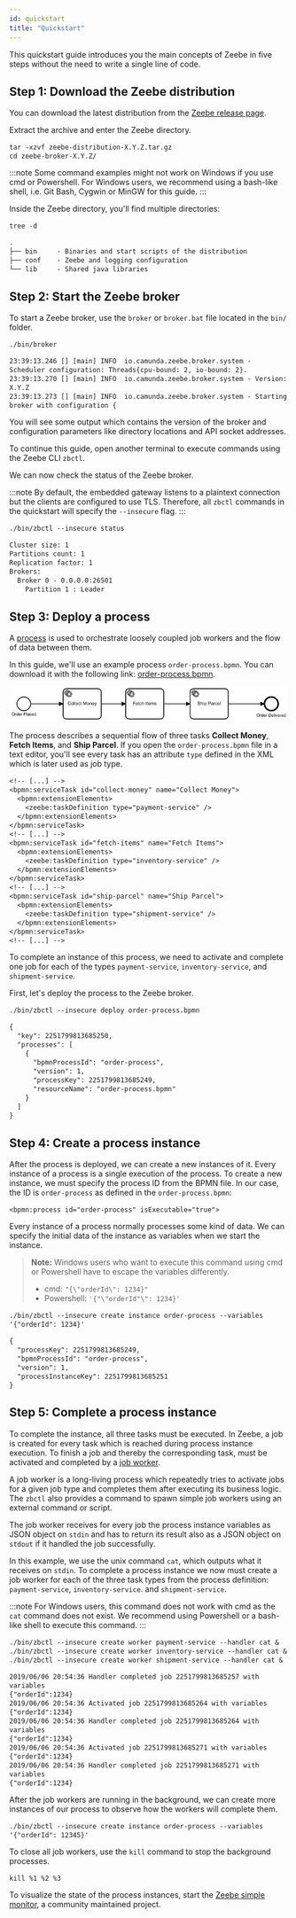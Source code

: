 ```yaml
---
id: quickstart
title: "Quickstart"
---
```


This quickstart guide introduces you the main concepts of Zeebe in five steps without the need to write a single line of code.

## Step 1: Download the Zeebe distribution

You can download the latest distribution from the [Zeebe release page](https://github.com/camunda-cloud/zeebe/releases).

Extract the archive and enter the Zeebe directory.

```
tar -xzvf zeebe-distribution-X.Y.Z.tar.gz
cd zeebe-broker-X.Y.Z/
```

:::note
Some command examples might not work on Windows if you use cmd or
Powershell. For Windows users, we recommend using a bash-like shell, i.e. Git
Bash, Cygwin or MinGW for this guide.
:::

Inside the Zeebe directory, you'll find multiple directories:

```
tree -d
```

```
.
├── bin     - Binaries and start scripts of the distribution
├── conf    - Zeebe and logging configuration
└── lib     - Shared java libraries
```

## Step 2: Start the Zeebe broker

To start a Zeebe broker, use the `broker` or `broker.bat` file located in the
`bin/` folder.

```
./bin/broker
```

```
23:39:13.246 [] [main] INFO  io.camunda.zeebe.broker.system - Scheduler configuration: Threads{cpu-bound: 2, io-bound: 2}.
23:39:13.270 [] [main] INFO  io.camunda.zeebe.broker.system - Version: X.Y.Z
23:39:13.273 [] [main] INFO  io.camunda.zeebe.broker.system - Starting broker with configuration {
```

You will see some output which contains the version of the broker and
configuration parameters like directory locations and API socket addresses.

To continue this guide, open another terminal to execute commands using the
Zeebe CLI `zbctl`.

We can now check the status of the Zeebe broker.

:::note
By default, the embedded gateway listens to a plaintext connection but the clients are configured to use TLS. Therefore, all `zbctl` commands in the quickstart will specify the `--insecure` flag.
:::

```
./bin/zbctl --insecure status
```

```
Cluster size: 1
Partitions count: 1
Replication factor: 1
Brokers:
  Broker 0 - 0.0.0.0:26501
    Partition 1 : Leader
```

## Step 3: Deploy a process

A [process](/components/concepts/processes.md) is used to orchestrate loosely coupled job
workers and the flow of data between them.

In this guide, we'll use an example process `order-process.bpmn`. You can
download it with the following link:
[order-process.bpmn](assets/order-process.bpmn).

![order-process](assets/order-process.png)

The process describes a sequential flow of three tasks **Collect Money**, **Fetch Items**, and **Ship Parcel**. If you open the `order-process.bpmn` file in a text editor, you'll see every task has an attribute `type` defined in the XML which is later used as job type.

```
<!-- [...] -->
<bpmn:serviceTask id="collect-money" name="Collect Money">
  <bpmn:extensionElements>
    <zeebe:taskDefinition type="payment-service" />
  </bpmn:extensionElements>
</bpmn:serviceTask>
<!-- [...] -->
<bpmn:serviceTask id="fetch-items" name="Fetch Items">
  <bpmn:extensionElements>
    <zeebe:taskDefinition type="inventory-service" />
  </bpmn:extensionElements>
</bpmn:serviceTask>
<!-- [...] -->
<bpmn:serviceTask id="ship-parcel" name="Ship Parcel">
  <bpmn:extensionElements>
    <zeebe:taskDefinition type="shipment-service" />
  </bpmn:extensionElements>
</bpmn:serviceTask>
<!-- [...] -->
```

To complete an instance of this process, we need to activate and complete one job for each of
the types `payment-service`, `inventory-service`, and `shipment-service`.

First, let's deploy the process to the Zeebe broker.

```
./bin/zbctl --insecure deploy order-process.bpmn
```

```
{
  "key": 2251799813685250,
  "processes": [
    {
      "bpmnProcessId": "order-process",
      "version": 1,
      "processKey": 2251799813685249,
      "resourceName": "order-process.bpmn"
    }
  ]
}
```

## Step 4: Create a process instance

After the process is deployed, we can create a new instances of it. Every
instance of a process is a single execution of the process. To create a new
instance, we must specify the process ID from the BPMN file. In
our case, the ID is `order-process` as defined in the `order-process.bpmn`:

```
<bpmn:process id="order-process" isExecutable="true">
```

Every instance of a process normally processes some kind of data. We can
specify the initial data of the instance as variables when we start the instance.

> **Note:** Windows users who want to execute this command using cmd or Powershell
> have to escape the variables differently.
>
> - cmd: `"{\"orderId\": 1234}"`
> - Powershell: `'{"\"orderId"\": 1234}'`

```
./bin/zbctl --insecure create instance order-process --variables '{"orderId": 1234}'
```

```
{
  "processKey": 2251799813685249,
  "bpmnProcessId": "order-process",
  "version": 1,
  "processInstanceKey": 2251799813685251
}
```

## Step 5: Complete a process instance

To complete the instance, all three tasks must be executed. In Zeebe, a job is
created for every task which is reached during process instance execution. To finish a job and thereby the corresponding task, must be activated
and completed by a [job worker](/components/concepts/job-workers.md).

A job worker is a long-living process which repeatedly tries to activate jobs for a given job type and completes them after executing its business logic. The `zbctl` also provides a command to spawn simple job workers using an external command or
script. 

The job worker receives for every job the process instance variables as JSON object on
`stdin` and has to return its result also as a JSON object on `stdout` if it
handled the job successfully.

In this example, we use the unix command `cat`, which outputs what it receives
on `stdin`. To complete a process instance we now must create a job worker for
each of the three task types from the process definition: `payment-service`,
`inventory-service`. and `shipment-service`.

:::note
For Windows users, this command does not work with cmd as the `cat` command does not exist. We recommend using Powershell or a bash-like shell to execute this command.
:::

```
./bin/zbctl --insecure create worker payment-service --handler cat &
./bin/zbctl --insecure create worker inventory-service --handler cat &
./bin/zbctl --insecure create worker shipment-service --handler cat &
```

```
2019/06/06 20:54:36 Handler completed job 2251799813685257 with variables
{"orderId":1234}
2019/06/06 20:54:36 Activated job 2251799813685264 with variables
{"orderId":1234}
2019/06/06 20:54:36 Handler completed job 2251799813685264 with variables
{"orderId":1234}
2019/06/06 20:54:36 Activated job 2251799813685271 with variables
{"orderId":1234}
2019/06/06 20:54:36 Handler completed job 2251799813685271 with variables
{"orderId":1234}
```

After the job workers are running in the background, we can create more instances
of our process to observe how the workers will complete them.

```
./bin/zbctl --insecure create instance order-process --variables '{"orderId": 12345}'
```

To close all job workers, use the `kill` command to stop the background processes.

```
kill %1 %2 %3
```

To visualize the state of the process instances, start the
[Zeebe simple monitor](https://github.com/camunda-community-hub/zeebe-simple-monitor), a community maintained project.
